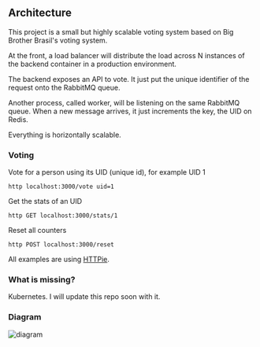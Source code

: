 ## Architecture

This project is a small but highly scalable voting system based on Big Brother Brasil's voting system.

At the front, a load balancer will distribute the load across N instances of the backend container in a production environment.

The backend exposes an API to vote. It just put the unique identifier of the request onto the RabbitMQ queue.

Another process, called worker, will be listening on the same RabbitMQ queue. When a new message arrives, it just increments the key, the UID on Redis.

Everything is horizontally scalable.

### Voting

Vote for a person using its UID (unique id), for example UID 1

``` shell
http localhost:3000/vote uid=1
```

Get the stats of an UID

``` shell
http GET localhost:3000/stats/1
```

Reset all counters

``` shell
http POST localhost:3000/reset
```

All examples are using [HTTPie](https://httpie.io/).

### What is missing?

Kubernetes. I will update this repo soon with it.

### Diagram

![diagram](../docs/diagram.png?raw=true)
